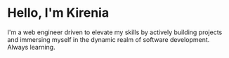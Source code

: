 
# Hello, I'm  Kirenia 

I'm a web engineer driven to elevate my skills by actively building projects and immersing myself in the dynamic realm of software development. Always learning.
